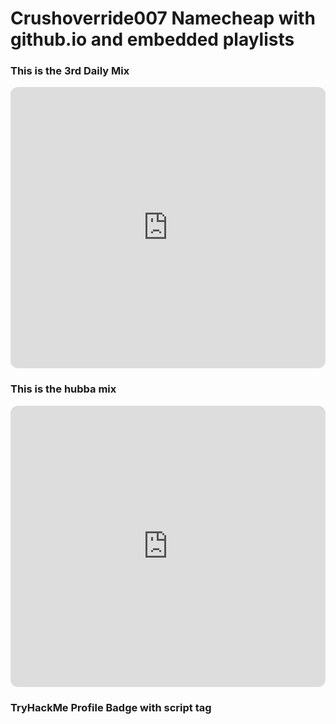 # Crushoverride007 Namecheap with github.io and embedded playlists

### This is the 3rd Daily Mix

<iframe style="border-radius:12px" src="https://open.spotify.com/embed/playlist/37i9dQZF1E36EklYz9cf3W?utm_source=generator" width="100%" height="450" frameBorder="0" allowfullscreen="" allow="autoplay; clipboard-write; encrypted-media; fullscreen; picture-in-picture" loading="lazy"></iframe>

### This is the hubba mix

<iframe style="border-radius:12px" src="https://open.spotify.com/embed/playlist/37i9dQZF1EIYE0xVBSwrQX?utm_source=generator" width="100%" height="450" frameBorder="0" allowfullscreen="" allow="autoplay; clipboard-write; encrypted-media; fullscreen; picture-in-picture" loading="lazy"></iframe>


### TryHackMe Profile Badge with script tag


<script src="https://tryhackme.com/badge/1661945"></script>
